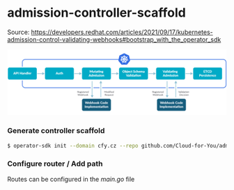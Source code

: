 # admission-controller-scaffold

Source: https://developers.redhat.com/articles/2021/09/17/kubernetes-admission-control-validating-webhooks#bootstrap_with_the_operator_sdk

![Kubernetes Admission controllers flow diagram](img/Kubernetes-Admission-controllers-01-flow-diagram.jpg "Kubernetes Admission controllers flow diagram")

### Generate controller scaffold
```bash
$ operator-sdk init --domain cfy.cz --repo github.com/Cloud-for-You/admission-controller-scaffold
```

### Configure router / Add path
Routes can be configured in the *main.go* file
